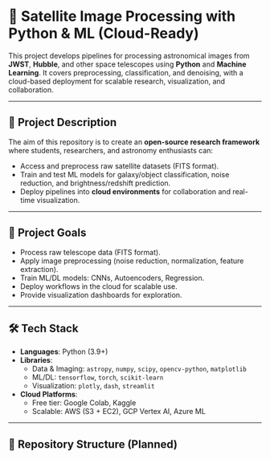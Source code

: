 # 🚀 Satellite Image Processing with Python & ML (Cloud-Ready)

This project develops pipelines for processing astronomical images from **JWST**, **Hubble**, and other space telescopes using **Python** and **Machine Learning**. It covers preprocessing, classification, and denoising, with a cloud-based deployment for scalable research, visualization, and collaboration.  

---

## 📖 Project Description  
The aim of this repository is to create an **open-source research framework** where students, researchers, and astronomy enthusiasts can:  
- Access and preprocess raw satellite datasets (FITS format).  
- Train and test ML models for galaxy/object classification, noise reduction, and brightness/redshift prediction.  
- Deploy pipelines into **cloud environments** for collaboration and real-time visualization.  

---

## 📌 Project Goals
- Process raw telescope data (FITS format).  
- Apply image preprocessing (noise reduction, normalization, feature extraction).  
- Train ML/DL models: CNNs, Autoencoders, Regression.  
- Deploy workflows in the cloud for scalable use.  
- Provide visualization dashboards for exploration.  

---

## 🛠️ Tech Stack
- **Languages**: Python (3.9+)  
- **Libraries**:  
  - Data & Imaging: `astropy`, `numpy`, `scipy`, `opencv-python`, `matplotlib`  
  - ML/DL: `tensorflow`, `torch`, `scikit-learn`  
  - Visualization: `plotly`, `dash`, `streamlit`  
- **Cloud Platforms**:  
  - Free tier: Google Colab, Kaggle  
  - Scalable: AWS (S3 + EC2), GCP Vertex AI, Azure ML  

---

## 📂 Repository Structure (Planned)


